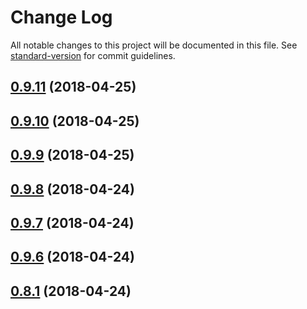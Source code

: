 # Change Log

All notable changes to this project will be documented in this file. See [standard-version](https://github.com/conventional-changelog/standard-version) for commit guidelines.

<a name="0.9.11"></a>
## [0.9.11](https://github.com/UppaJung/rest-contracts/compare/v0.9.10...v0.9.11) (2018-04-25)



<a name="0.9.10"></a>
## [0.9.10](https://github.com/UppaJung/rest-contracts/compare/v0.9.9...v0.9.10) (2018-04-25)



<a name="0.9.9"></a>
## [0.9.9](https://github.com/UppaJung/rest-contracts/compare/v0.9.8...v0.9.9) (2018-04-25)



<a name="0.9.8"></a>
## [0.9.8](https://github.com/UppaJung/rest-contracts/compare/v0.9.7...v0.9.8) (2018-04-24)



<a name="0.9.7"></a>
## [0.9.7](https://github.com/UppaJung/rest-contracts/compare/v0.9.6...v0.9.7) (2018-04-24)



<a name="0.9.6"></a>
## [0.9.6](https://github.com/UppaJung/rest-contracts/compare/v0.8.1...v0.9.6) (2018-04-24)



<a name="0.8.1"></a>
## [0.8.1](https://github.com/UppaJung/rest-contracts/compare/v0.9.1-1...v0.8.1) (2018-04-24)
